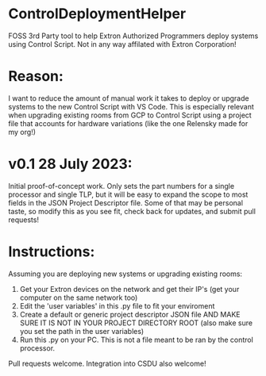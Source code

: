 # ControlDeploymentHelper
FOSS 3rd Party tool to help Extron Authorized Programmers deploy systems using Control Script.
Not in any way affilated with Extron Corporation!

# Reason:
I want to reduce the amount of manual work it takes to deploy or upgrade systems to the new Control Script with VS Code.  This is especially relevant when upgrading existing rooms from GCP to Control Script using a project file that accounts for hardware variations (like the one Relensky made for my org!)

# v0.1 28 July 2023:
Initial proof-of-concept work.  Only sets the part numbers for a single processor and single TLP, but it will be easy to expand the scope to most fields in the JSON Project Descriptor file.  Some of that may be personal taste, so modify this as you see fit, check back for updates, and submit pull requests!

# Instructions:
Assuming you are deploying new systems or upgrading existing rooms:
1. Get your Extron devices on the network and get their IP's (get your computer on the same network too)
2. Edit the 'user variables' in this .py file to fit your enviroment
3. Create a default or generic project descriptor JSON file AND MAKE SURE IT IS NOT IN YOUR PROJECT DIRECTORY ROOT (also make sure you set the path in the user variables)
4. Run this .py on your PC.  This is not a file meant to be ran by the control processor.

Pull requests welcome.  Integration into CSDU also welcome!
